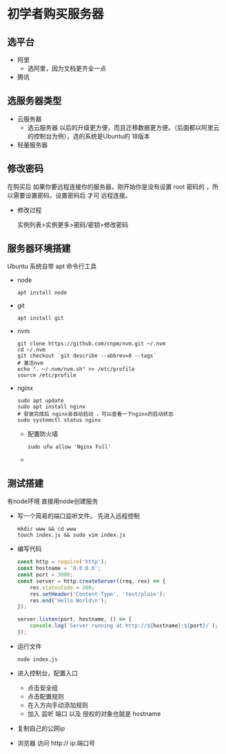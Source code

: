 # 初学者购买服务器

## 选平台

- 阿里
  - 选阿里，因为文档更齐全一点
- 腾讯

## 选服务器类型

- 云服务器
  - 选云服务器 以后的升级更方便，而且迁移数据更方便。（后面都以阿里云的控制台为例），选的系统是Ubuntu的 18版本
- 轻量服务器

## 修改密码

在购买后 如果你要远程连接你的服务器，刚开始你是没有设置 root 密码的 ，所以需要设置密码，设置密码后 才可 远程连接。

- 修改过程

  实例列表>实例更多>密码/密钥>修改密码

## 服务器环境搭建

Ubuntu 系统自带 apt 命令行工具

- node

  ```shell
  apt install node
  ```

  

- git

  ```shell
  apt install git
  ```

  

- nvm

  ```shell
  git clone https://github.com/cnpm/nvm.git ~/.nvm
  cd ~/.nvm
  git checkout `git describe --abbrev=0 --tags`
  # 激活nvm
  echo ". ~/.nvm/nvm.sh" >> /etc/profile
  source /etc/profile
  ```

- nginx

  ```shell
  sudo apt update
  sudo apt install nginx
  # 安装完成后 nginx会自动启动 ，可以查看一下nginx的启动状态
  sudo systemctl status nginx
  ```

  - 配置防火墙

    ```shell
    sudo ufw allow 'Nginx Full'
    ```

  - 

## 测试搭建

有node环境 直接用node创建服务

- 写一个简易的端口监听文件。 先进入远程控制

  ```shell
  mkdir www && cd www
  touch index.js && sudo vim index.js
  ```

- 编写代码

  ```js
  const http = require('http');
  const hostname = '0.0.0.0';
  const port = 3000;
  const server = http.createServer((req, res) => {
      res.statusCode = 200;
      res.setHeader('Content-Type', 'text/plain');
      res.end('Hello World\n');
  });
  
  server.listen(port, hostname, () => {
      console.log(`Server running at http://${hostname}:${port}/`);
  });                         
  ```

- 运行文件

  ```shell
  node index.js
  ```

- 进入控制台，配置入口

  - 点击安全组
  - 点击配置规则
  - 在入方向手动添加规则
  - 加入 监听 端口 以及 授权的对象也就是 hostname

- 复制自己的公网ip

- 浏览器 访问 http:// ip:端口号 

